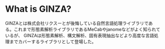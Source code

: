 # What is GINZA?

GINZAとは株式会社リクスーとが後悔している自然言語処理ライブラリである。これまで形態素解析ライブラリであるMeCabやjanomeなどがよく知られているが、
GINZAは形態素解析、構文解析、固有表現抽出などより高度な言語処理までカバーするライブラリとして登場した。

